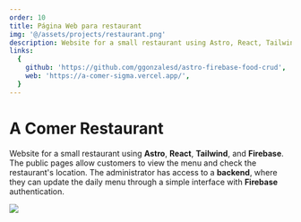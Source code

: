 ```yaml
---
order: 10
title: Página Web para restaurant
img: '@/assets/projects/restaurant.png'
description: Website for a small restaurant using Astro, React, Tailwind, and Firebase. The public pages allow customers to view the menu and check the restaurant's location. The administrator has access to a backend, where they can update the daily menu through a simple interface with Firebase authentication.
links:
  {
    github: 'https://github.com/ggonzalesd/astro-firebase-food-crud',
    web: 'https://a-comer-sigma.vercel.app/',
  }
---
```


# A Comer Restaurant

Website for a small restaurant using **Astro**, **React**, **Tailwind**, and **Firebase**. The public pages allow customers to view the menu and check the restaurant's location. The administrator has access to a **backend**, where they can update the daily menu through a simple interface with **Firebase** authentication.

![](@/assets/projects/restaurant.png)
